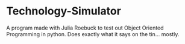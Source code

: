 # Technology-Simulator
A program made with Julia Roebuck to test out Object Oriented Programming in python. Does exactly what it says on the tin... mostly.
